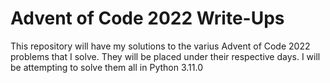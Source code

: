 # Advent of Code 2022 Write-Ups

This repository will have my solutions to the varius Advent of Code 2022 problems that I solve. They will be placed under their respective days. I will be attempting to solve them all in Python 3.11.0
